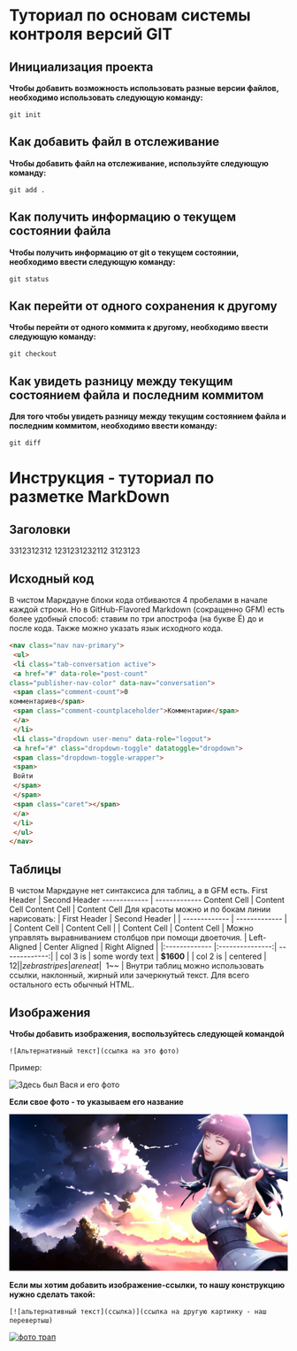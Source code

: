 # Туториал по основам системы контроля версий GIT


## Инициализация проекта
**Чтобы добавить возможность использовать разные версии файлов, необходимо использовать следующую команду:**

```fix
git init
```


## Как добавить файл в отслеживание

**Чтобы добавить файл на отслеживание, используйте следующую команду:**

```
git add .
```

## Как получить информацию о текущем состоянии файла

**Чтобы получить информацию от git о текущем состоянии, необходимо ввести следующую команду:**

```
git status
```

## Как перейти от одного сохранения к другому

**Чтобы перейти от одного коммита к другому, необходимо ввести следующую команду:**

```
git checkout
```

## Как увидеть разницу между текущим состоянием файла и последним коммитом

**Для того чтобы увидеть разницу между текущим состоянием файла и последним коммитом, необходимо ввести команду:**

```
git diff
```

# Инструкция - туториал по разметке MarkDown


## Заголовки
3312312312
1231231232112
3123123
## Исходный код
В чистом Маркдауне блоки кода отбиваются 4 пробелами в
начале каждой строки.
Но в GitHub-Flavored Markdown (сокращенно GFM) есть
более удобный способ: ставим по три апострофа (на букве
Ё) до и после кода. Также можно указать язык исходного
кода.
```html
<nav class="nav nav-primary">
 <ul>
 <li class="tab-conversation active">
 <a href="#" data-role="post-count"
class="publisher-nav-color" data-nav="conversation">
 <span class="comment-count">0
комментариев</span>
 <span class="comment-countplaceholder">Комментарии</span>
 </a>
 </li>
 <li class="dropdown user-menu" data-role="logout">
 <a href="#" class="dropdown-toggle" datatoggle="dropdown">
 <span class="dropdown-toggle-wrapper">
 <span>
 Войти
 </span>
 </span>
 <span class="caret"></span>
 </a>
 </li>
 </ul>
</nav>
```
## Таблицы
В чистом Маркдауне нет синтаксиса для таблиц, а в GFM
есть.
First Header | Second Header
------------- | -------------
Content Cell | Content Cell
Content Cell | Content Cell
Для красоты можно и по бокам линии нарисовать:
| First Header | Second Header |
| ------------- | ------------- |
| Content Cell | Content Cell |
| Content Cell | Content Cell |
Можно управлять выравниванием столбцов при помощи
двоеточия.
| Left-Aligned | Center Aligned | Right Aligned |
|:------------- |:---------------:| -------------:|
| col 3 is | some wordy text | **$1600** |
| col 2 is | centered | $12 |
| zebra stripes | are neat | ~~$1~~ |
Внутри таблиц можно использовать ссылки, наклонный,
жирный или зачеркнутый текст.
Для всего остального есть обычный HTML.


##  Изображения

**Чтобы добавить изображения, воспользуйтесь следующей командой**

```
![Альтернативный текст](ссылка на это фото)
```
Пример: 

![Здесь был Вася и его фото](https://plus.unsplash.com/premium_photo-1674939149067-54c18a73efa2?ixlib=rb-4.0.3&ixid=M3wxMjA3fDB8MHxwaG90by1wYWdlfHx8fGVufDB8fHx8fA%3D%3D&auto=format&fit=crop&w=2487&q=80)

**Если свое фото - то указываем его название**

![Фото лучшей девочки](Image.jpg)

**Если мы хотим добавить изображение-ссылки, то нашу конструкцию нужно сделать такой:**

```
[![альтернативный текст](ссылка)](ссылка на другую картинку - наш перевертыш)
```

[![фото трап](https://images.unsplash.com/photo-1685446983943-81ffb3073581?ixlib=rb-4.0.3&ixid=M3wxMjA3fDB8MHxwaG90by1wYWdlfHx8fGVufDB8fHx8fA%3D%3D&auto=format&fit=crop&w=930&q=80)](https://images.unsplash.com/photo-1685491107139-7d7f4f17b3eb?ixlib=rb-4.0.3&ixid=M3wxMjA3fDB8MHxwaG90by1wYWdlfHx8fGVufDB8fHx8fA%3D%3D&auto=format&fit=crop&w=688&q=80)

